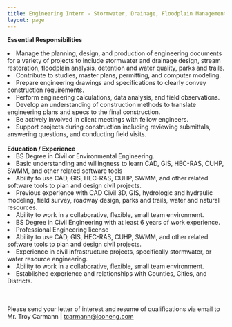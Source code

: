 ```yaml
---
title: Engineering Intern - Stormwater, Drainage, Floodplain Management
layout: page
---
```

<b>Essential Responsibilities</b>
<li>Manage the planning, design, and production of engineering documents for a variety of projects to include stormwater and drainage design, stream restoration, floodplain analysis, detention and water quality, parks and trails.</li>
<li>Contribute to studies, master plans, permitting, and computer modeling.</li>
<li>Prepare engineering drawings and specifications to clearly convey construction requirements.</li>
<li>Perform engineering calculations, data analysis, and field observations.</li>
<li>Develop an understanding of construction methods to translate engineering plans and specs to the final construction.</li>
<li>Be actively involved in client meetings with fellow engineers.</li>
<li>Support projects during construction including reviewing submittals, answering questions, and conducting field visits.</li>

<br>
<b>Education / Experience</b>

<li>BS Degree in Civil or Environmental Engineering.</li>
<li>Basic understanding and willingness to learn CAD, GIS, HEC-RAS, CUHP, SWMM, and other related software tools</li>
<li>Ability to use CAD, GIS, HEC-RAS, CUHP, SWMM, and other related software tools to plan and design civil projects.</li>
<li>Previous experience with CAD Civil 3D, GIS, hydrologic and hydraulic modeling, field survey, roadway design, parks and trails, water and natural resources.</li>
<li>Ability to work in a collaborative, flexible, small team environment.</li>

<li>BS Degree in Civil Engineering with at least 6 years of work experience.</li>
<li>Professional Engineering license</li>
<li>Ability to use CAD, GIS, HEC-RAS, CUHP, SWMM, and other related software tools to plan and design civil projects.</li>
<li>Experience in civil infrastructure projects, specifically stormwater, or water resource engineering.</li>
<li>Ability to work in a collaborative, flexible, small team environment.</li>
<li>Established experience and relationships with Counties, Cities, and Districts.</li>

<br>
<br>

Please send your letter of interest and resume of qualifications via email to
Mr. Troy Carmann | <tcarmann@iconeng.com>
